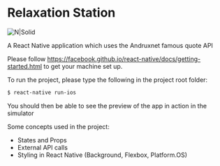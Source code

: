 # Relaxation Station

![N|Solid](http://cdn02.androidauthority.net/wp-content/uploads/2016/09/react-native-logo.jpg)

A React Native application which uses the Andruxnet famous quote API

Please follow https://facebook.github.io/react-native/docs/getting-started.html to get your machine set up. 

To run the project, please type the following in the project root folder:
```sh
$ react-native run-ios
```

You should then be able to see the preview of the app in action in the simulator

Some concepts used in the project:
  - States and Props
  - External API calls
  - Styling in React Native (Background, Flexbox, Platform.OS)

